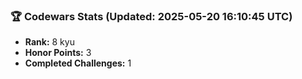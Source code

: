 ### 🏆 Codewars Stats (Updated: 2025-05-20 16:10:45 UTC)

- **Rank:** 8 kyu
- **Honor Points:** 3
- **Completed Challenges:** 1
